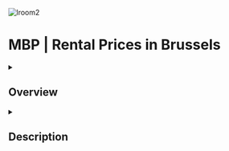 
![lroom2](https://github.com/larahdm2/Mid-Bootcamp-Project/assets/138598135/b5c07b04-0f87-4966-b3c6-7adc99e0609a)

# MBP | Rental Prices in Brussels

<details>
  <summary>
   <h2>Overview</h2>
  </summary>

This project provides an overview of rental prices in Brussels and its surroundings in early 2023.

  <br>
  <hr> 

</details>

<details>
  <summary>
   <h2>Description</h2>
  </summary>

Text.
 
  <br>
  
 ![map](https://github.com/larahdm2/Mid-Bootcamp-Project/assets/138598135/50a5cd1d-fa8f-4fb6-a1d2-027c15dfe359)

  <br>

text.



<br>
<hr> 

</details>
